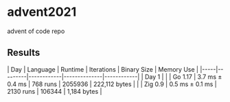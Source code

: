 # advent2021
advent of code repo

## Results

| Day | Language | Runtime | Iterations |  Binary Size | Memory Use |
|-----|---------|------------|--------------|------------|
| Day 1 |
| | Go 1.17 | 3.7 ms ±   0.4 ms | 768 runs | 2055936 | 222,112 bytes |
| | Zig 0.9 | 0.5 ms ±   0.1 ms | 2130 runs | 106344 | 1,184 bytes |
